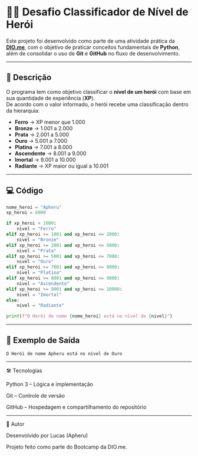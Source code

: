 # 🦸‍♂️ Desafio Classificador de Nível de Herói  

Este projeto foi desenvolvido como parte de uma atividade prática da **[DIO.me](https://www.dio.me/)**, com o objetivo de praticar conceitos fundamentais de **Python**, além de consolidar o uso de **Git** e **GitHub** no fluxo de desenvolvimento.  

---

## 📖 Descrição  

O programa tem como objetivo classificar o **nível de um herói** com base em sua quantidade de experiência (**XP**).  
De acordo com o valor informado, o herói recebe uma classificação dentro da hierarquia:  

- **Ferro** → XP menor que 1.000  
- **Bronze** → 1.001 a 2.000  
- **Prata** → 2.001 a 5.000  
- **Ouro** → 5.001 a 7.000  
- **Platina** → 7.001 a 8.000  
- **Ascendente** → 8.001 a 9.000  
- **Imortal** → 9.001 a 10.000  
- **Radiante** → XP maior ou igual a 10.001  

---

## 💻 Código  

```python
nome_heroi = "Apheru"
xp_heroi = 6000

if xp_heroi < 1000:
    nivel = "Ferro"
elif xp_heroi >= 1001 and xp_heroi <= 2000:
    nivel = "Bronze"
elif xp_heroi >= 2001 and xp_heroi <= 5000:
    nivel = "Prata"
elif xp_heroi >= 5001 and xp_heroi <= 7000:
    nivel = "Ouro"
elif xp_heroi >= 7001 and xp_heroi <= 8000:
    nivel = "Platina"
elif xp_heroi >= 8001 and xp_heroi <= 9000:
    nivel = "Ascendente"
elif xp_heroi >= 9001 and xp_heroi <= 10000:
    nivel = "Imortal"
else:
    nivel = "Radiante"

print(f"O Herói de nome {nome_heroi} está no nível de {nivel}")

```
---

## 🚀 Exemplo de Saída

```
O Herói de nome Apheru está no nível de Ouro
```

---

🛠️ Tecnologias

Python 3 – Lógica e implementação

Git – Controle de versão

GitHub – Hospedagem e compartilhamento do repositório

---
📌 Autor

Desenvolvido por Lucas (Apheru)

Projeto feito como parte do Bootcamp da DIO.me.